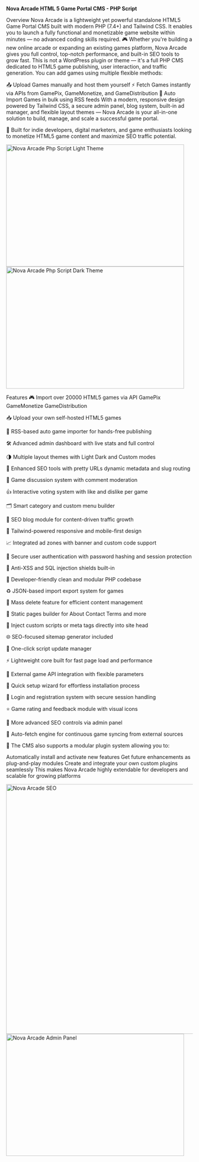 <b>Nova Arcade HTML 5 Game Portal CMS - PHP Script</b>

Overview
Nova Arcade is a lightweight yet powerful standalone HTML5 Game Portal CMS built with modern PHP (7.4+) and Tailwind CSS. It enables you to launch a fully functional and monetizable game website within minutes — no advanced coding skills required.
🎮 Whether you're building a new online arcade or expanding an existing games platform, Nova Arcade gives you full control, top-notch performance, and built-in SEO tools to grow fast.
This is not a WordPress plugin or theme — it's a full PHP CMS dedicated to HTML5 game publishing, user interaction, and traffic generation.
You can add games using multiple flexible methods:

📤 Upload Games manually and host them yourself
⚡ Fetch Games instantly via APIs from GamePix, GameMonetize, and GameDistribution
🔁 Auto Import Games in bulk using RSS feeds
With a modern, responsive design powered by Tailwind CSS, a secure admin panel, blog system, built-in ad manager, and flexible layout themes — Nova Arcade is your all-in-one solution to build, manage, and scale a successful game portal.

🧩 Built for indie developers, digital marketers, and game enthusiasts looking to monetize HTML5 game content and maximize SEO traffic potential.

<img width="480" height="330" alt="Nova Arcade Php Script Light Theme" src="https://github.com/user-attachments/assets/81fa1005-315b-4fb4-80c1-107eca1323f3" />

<img width="480" height="330" alt="Nova Arcade Php Script Dark Theme" src="https://github.com/user-attachments/assets/3d021b5d-7ff3-418f-a550-cefbfa5df642" />


Features
🎮 Import over 20000 HTML5 games via API GamePix GameMonetize GameDistribution

📥 Upload your own self-hosted HTML5 games

📡 RSS-based auto game importer for hands-free publishing

🛠️ Advanced admin dashboard with live stats and full control

🌗 Multiple layout themes with Light Dark and Custom modes

🧠 Enhanced SEO tools with pretty URLs dynamic metadata and slug routing

💬 Game discussion system with comment moderation

👍 Interactive voting system with like and dislike per game

🗂️ Smart category and custom menu builder

📰 SEO blog module for content-driven traffic growth

📱 Tailwind-powered responsive and mobile-first design

📈 Integrated ad zones with banner and custom code support

🔐 Secure user authentication with password hashing and session protection

🚫 Anti-XSS and SQL injection shields built-in

🧼 Developer-friendly clean and modular PHP codebase

♻️ JSON-based import export system for games

🧹 Mass delete feature for efficient content management

📄 Static pages builder for About Contact Terms and more

🧩 Inject custom scripts or meta tags directly into site head

🌐 SEO-focused sitemap generator included

🔧 One-click script update manager

⚡ Lightweight core built for fast page load and performance

🔌 External game API integration with flexible parameters

🚀 Quick setup wizard for effortless installation process

🔑 Login and registration system with secure session handling

⭐ Game rating and feedback module with visual icons

🧠 More advanced SEO controls via admin panel

🔁 Auto-fetch engine for continuous game syncing from external sources

🔌 The CMS also supports a modular plugin system allowing you to:

Automatically install and activate new features
Get future enhancements as plug-and-play modules
Create and integrate your own custom plugins seamlessly
This makes Nova Arcade highly extendable for developers and scalable for growing platforms

<img width="540" height="675" alt="Nova Arcade SEO" src="https://github.com/user-attachments/assets/108cc947-81d5-42b3-a2f0-72a89af19953" />
<img width="480" height="330" alt="Nova Arcade Admin Panel" src="https://github.com/user-attachments/assets/1bb4a4ec-a442-429e-97d8-4ffcadab7f33" />



